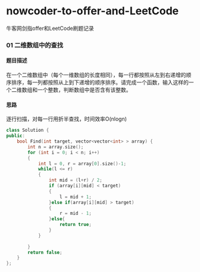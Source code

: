 # nowcoder-to-offer-and-LeetCode
牛客网剑指offer和LeetCode刷题记录

### 01 二维数组中的查找

#### 题目描述

在一个二维数组中（每个一维数组的长度相同），每一行都按照从左到右递增的顺序排序，每一列都按照从上到下递增的顺序排序。请完成一个函数，输入这样的一个二维数组和一个整数，判断数组中是否含有该整数。

#### 思路

逐行扫描，对每一行用折半查找，时间效率O(nlogn)

```c++
class Solution {
public:
    bool Find(int target, vector<vector<int> > array) {
        int n = array.size();
        for (int i = 0; i < n; i++)
        {
            int l = 0, r = array[0].size()-1;
            while(l <= r)
            {
                int mid = (l+r) / 2;
                if (array[i][mid] < target)
                {
                    l = mid + 1;
                }else if(array[i][mid] > target)
                {
                    r = mid - 1;
                }else{
                    return true;
                }
            }
           
        }
        return false;
    }
};
```